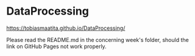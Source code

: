 # DataProcessing
https://tobiasmaatita.github.io/DataProcessing/

Please read the README.md in the concerning week's folder, should the link on GitHub Pages not work properly.
